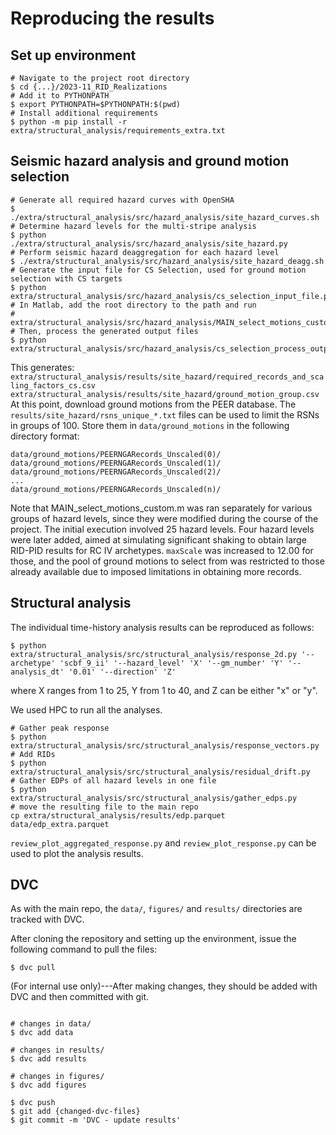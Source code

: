 # Reproducing the results

## Set up environment

```
# Navigate to the project root directory
$ cd {...}/2023-11_RID_Realizations
# Add it to PYTHONPATH
$ export PYTHONPATH=$PYTHONPATH:$(pwd)
# Install additional requirements
$ python -m pip install -r extra/structural_analysis/requirements_extra.txt
```

## Seismic hazard analysis and ground motion selection

```
# Generate all required hazard curves with OpenSHA
$ ./extra/structural_analysis/src/hazard_analysis/site_hazard_curves.sh
# Determine hazard levels for the multi-stripe analysis
$ python ./extra/structural_analysis/src/hazard_analysis/site_hazard.py
# Perform seismic hazard deaggregation for each hazard level
$ ./extra/structural_analysis/src/hazard_analysis/site_hazard_deagg.sh
# Generate the input file for CS Selection, used for ground motion selection with CS targets
$ python extra/structural_analysis/src/hazard_analysis/cs_selection_input_file.py
# In Matlab, add the root directory to the path and run
# extra/structural_analysis/src/hazard_analysis/MAIN_select_motions_custom.m
# Then, process the generated output files
$ python extra/structural_analysis/src/hazard_analysis/cs_selection_process_output.py
```
This generates:
`extra/structural_analysis/results/site_hazard/required_records_and_scaling_factors_cs.csv`  
`extra/structural_analysis/results/site_hazard/ground_motion_group.csv`  
At this point, download ground motions from the PEER database.
The `results/site_hazard/rsns_unique_*.txt` files can be used to limit the RSNs in groups of 100.
Store them in `data/ground_motions` in the following directory format:
```
data/ground_motions/PEERNGARecords_Unscaled(0)/
data/ground_motions/PEERNGARecords_Unscaled(1)/
data/ground_motions/PEERNGARecords_Unscaled(2)/
...
data/ground_motions/PEERNGARecords_Unscaled(n)/
```

Note that MAIN_select_motions_custom.m was ran separately for various groups of hazard levels, since they were modified during the course of the project. The initial execution involved 25 hazard levels. Four hazard levels were later added, aimed at simulating significant shaking to obtain large RID-PID results for RC IV archetypes. `maxScale` was increased to 12.00 for those, and the pool of ground motions to select from was restricted to those already available due to imposed limitations in obtaining more records.

## Structural analysis

The individual time-history analysis results can be reproduced as follows:
```
$ python extra/structural_analysis/src/structural_analysis/response_2d.py '--archetype' 'scbf_9_ii' '--hazard_level' 'X' '--gm_number' 'Y' '--analysis_dt' '0.01' '--direction' 'Z'
```
where X ranges from 1 to 25, Y from 1 to 40, and Z can be either "x" or "y".

We used HPC to run all the analyses.

```
# Gather peak response
$ python extra/structural_analysis/src/structural_analysis/response_vectors.py
# Add RIDs
$ python extra/structural_analysis/src/structural_analysis/residual_drift.py
# Gather EDPs of all hazard levels in one file
$ python extra/structural_analysis/src/structural_analysis/gather_edps.py
# move the resulting file to the main repo
cp extra/structural_analysis/results/edp.parquet data/edp_extra.parquet
```

`review_plot_aggregated_response.py` and `review_plot_response.py` can be used to plot the analysis results.

## DVC

As with the main repo, the `data/`, `figures/` and `results/` directories are tracked with DVC.

After cloning the repository and setting up the environment, issue the following command to pull the files:
```
$ dvc pull
```

(For internal use only)---After making changes, they should be added with DVC and then committed with git.
```

# changes in data/
$ dvc add data

# changes in results/
$ dvc add results

# changes in figures/
$ dvc add figures

$ dvc push
$ git add {changed-dvc-files}
$ git commit -m 'DVC - update results'

```
